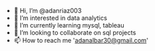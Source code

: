- 👋 Hi, I’m @adanriaz003
- 👀 I’m interested in data analytics 
- 🌱 I’m currently learning mysql, tableau
- 💞️ I’m looking to collaborate on sql projects
- 📫 How to reach me 'adanalbar30@gmail.com'

<!---
adanriaz003/adanriaz003 is a ✨ special ✨ repository because its `README.md` (this file) appears on your GitHub profile.
You can click the Preview link to take a look at your changes.
--->
